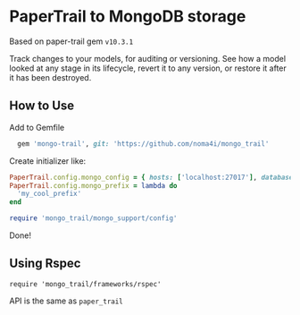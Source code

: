 # PaperTrail to MongoDB storage

Based on paper-trail gem `v10.3.1`

Track changes to your models, for auditing or versioning. See how a model looked
at any stage in its lifecycle, revert it to any version, or restore it after it
has been destroyed.

## How to Use

Add to Gemfile

```ruby
  gem 'mongo-trail', git: 'https://github.com/noma4i/mongo_trail'
```

Create initializer like:

```ruby
PaperTrail.config.mongo_config = { hosts: ['localhost:27017'], database: 'my_test_db' }
PaperTrail.config.mongo_prefix = lambda do
  'my_cool_prefix'
end

require 'mongo_trail/mongo_support/config'
```

Done!

## Using Rspec

`require 'mongo_trail/frameworks/rspec'`

API is the same as `paper_trail`
